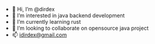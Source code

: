 - 👋 Hi, I’m @dirdex
- 👀 I’m interested in java backend development
- 🌱 I’m currently learning rust
- 💞️ I’m looking to collaborate on opensource java project 
- 📫 idirdex@gmail.com

<!---
dirdex/dirdex is a ✨ special ✨ repository because its `README.md` (this file) appears on your GitHub profile.
You can click the Preview link to take a look at your changes.
--->
